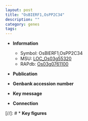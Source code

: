 ```yaml
---
layout: post
title: "OsBIERF1,OsPP2C34"
description: ""
category: genes
tags: 
---
```


* **Information**  
    + Symbol: OsBIERF1,OsPP2C34  
    + MSU: [LOC_Os03g55320](http://rice.uga.edu/cgi-bin/ORF_infopage.cgi?orf=LOC_Os03g55320)  
    + RAPdb: [Os03g0761100](http://rapdb.dna.affrc.go.jp/viewer/gbrowse_details/irgsp1?name=Os03g0761100)  

* **Publication**  

* **Genbank accession number**  

* **Key message**  

* **Connection**  

[//]: # * **Key figures**  


